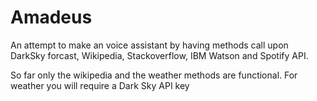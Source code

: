 # Amadeus
An attempt to make an voice assistant by having methods call upon DarkSky forcast, Wikipedia, Stackoverflow, IBM Watson and Spotify API.

So far only the wikipedia and the weather methods are functional. For weather you will require a Dark Sky API key

